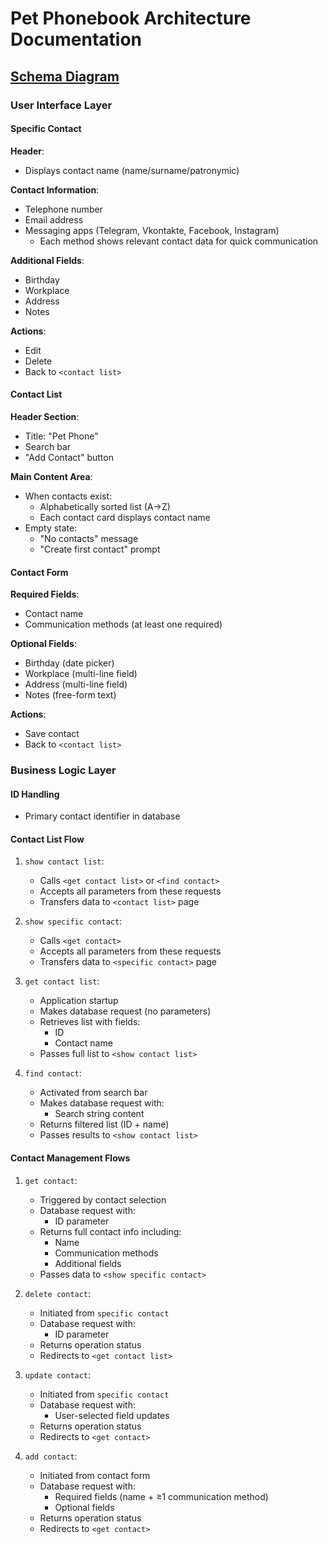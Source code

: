 # Pet Phonebook Architecture Documentation

## [Schema Diagram](https://www.canva.com/design/DAGtzGozkwY/_G3aM1M_RUiBtUu8ZQVY5g/edit)

### User Interface Layer

#### Specific Contact 
**Header**:
- Displays contact name (name/surname/patronymic)
  
**Contact Information**:
- Telephone number
- Email address
- Messaging apps (Telegram, Vkontakte, Facebook, Instagram)
  - Each method shows relevant contact data for quick communication

**Additional Fields**:
- Birthday
- Workplace
- Address
- Notes

**Actions**:
- Edit
- Delete
- Back to `<contact list>`

#### Contact List 
**Header Section**:
- Title: "Pet Phone"
- Search bar
- "Add Contact" button

**Main Content Area**:
- When contacts exist:
  - Alphabetically sorted list (A→Z)
  - Each contact card displays contact name
- Empty state:
  - "No contacts" message
  - "Create first contact" prompt

#### Contact Form 
**Required Fields**:
- Contact name
- Communication methods (at least one required)

**Optional Fields**:
- Birthday (date picker)
- Workplace (multi-line field)
- Address (multi-line field)
- Notes (free-form text)

**Actions**:
- Save contact
- Back to `<contact list>`

### Business Logic Layer

#### ID Handling
- Primary contact identifier in database

#### Contact List Flow
1. `show contact list`:
   - Calls `<get contact list>` or `<find contact>`
   - Accepts all parameters from these requests
   - Transfers data to `<contact list>` page

2. `show specific contact`:
   - Calls `<get contact>`
   - Accepts all parameters from these requests
   - Transfers data to `<specific contact>` page


3. `get contact list`:
   - Application startup
   - Makes database request (no parameters)
   - Retrieves list with fields:
     - ID
     - Contact name
   - Passes full list to `<show contact list>`

4. `find contact`:
   - Activated from search bar
   - Makes database request with:
     - Search string content
   - Returns filtered list (ID + name)
   - Passes results to `<show contact list>`

#### Contact Management Flows
1. `get contact`:
   - Triggered by contact selection
   - Database request with:
     - ID parameter
   - Returns full contact info including:
     - Name
     - Communication methods
     - Additional fields
   - Passes data to `<show specific contact>`

2. `delete contact`:
   - Initiated from `specific contact`
   - Database request with:
     - ID parameter
   - Returns operation status
   - Redirects to `<get contact list>`

3. `update contact`:
   - Initiated from `specific contact`
   - Database request with:
     - User-selected field updates
   - Returns operation status
   - Redirects to `<get contact>`

4. `add contact`:
   - Initiated from contact form
   - Database request with:
     - Required fields (name + ≥1 communication method)
     - Optional fields
   - Returns operation status
   - Redirects to `<get contact>`

